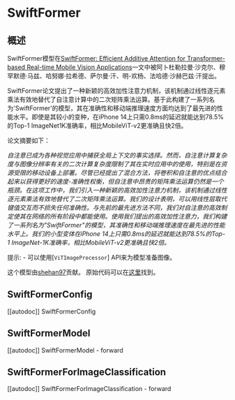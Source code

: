 <!--
版权2023年深情团队。版权所有。

根据Apache许可证，版本2.0（“许可证”）许可;您除非遵守许可证，否则不得使用本文件。您可以获得许可的副本

http://www.apache.org/licenses/LICENSE-2.0

除非适用法律要求或书面同意，根据许可证分发的软件是基于这样的“AS IS”基础分发的,不带有任何种类的明示或暗示的保证和条件，包括但不限于为特定目的的隐含保证和条件。请参阅许可证以了解许可证下的具体语言和限制。

⚠️请注意，此文件是Markdown文件，但包含我们文档构建器的特定语法（类似于MDX），可能无法在Markdown查看器中正确呈现。

-->

# SwiftFormer

## 概述

SwiftFormer模型在[SwiftFormer: Efficient Additive Attention for Transformer-based Real-time Mobile Vision Applications](https://arxiv.org/abs/2303.15446)一文中被阿卜杜勒拉曼·沙克尔、穆罕默德·马兹、哈努娜·拉希德、萨尔曼·汗、明-欢杨、法哈德·沙赫巴兹·汗提出。

SwiftFormer论文提出了一种新颖的高效加性注意力机制，该机制通过线性逐元素乘法有效地替代了自注意计算中的二次矩阵乘法运算。基于此构建了一系列名为'SwiftFormer'的模型，其在准确性和移动端推理速度方面均达到了最先进的性能水平。即使是其较小的变种，在iPhone 14上只需0.8ms的延迟就能达到78.5%的Top-1 ImageNet1K准确率，相比MobileViT-v2更准确且快2倍。

论文摘要如下：

*自注意已成为各种视觉应用中捕获全局上下文的事实选择。然而，自注意计算复杂度与图像分辨率有关的二次计算复杂度限制了其在实时应用中的使用，特别是在资源受限的移动设备上部署。尽管已经提出了混合方法，将卷积和自注意的优点结合起来以获得更好的速度-准确性权衡，但自注意中昂贵的矩阵乘法运算仍然是一个瓶颈。在这项工作中，我们引入一种新颖的高效加性注意力机制，该机制通过线性逐元素乘法有效地替代了二次矩阵乘法运算。我们的设计表明，可以用线性层取代键值交互而不损失任何准确性。与先前的最先进方法不同，我们对自注意的高效制定使其在网络的所有阶段中都能使用。使用我们提出的高效加性注意力，我们构建了一系列名为"SwiftFormer"的模型，其准确性和移动端推理速度在最先进的性能水平上。我们的小型变体在iPhone 14上只需0.8ms的延迟就能达到78.5%的Top-1 ImageNet-1K准确率，相比MobileViT-v2更准确且快2倍。*

提示:
    - 可以使用[`ViTImageProcessor`] API来为模型准备图像。

这个模型由[shehan97](https://huggingface.co/shehan97)贡献。
原始代码可以在[这里](https://github.com/Amshaker/SwiftFormer)找到。


## SwiftFormerConfig

[[autodoc]] SwiftFormerConfig

## SwiftFormerModel

[[autodoc]] SwiftFormerModel
    - forward

## SwiftFormerForImageClassification

[[autodoc]] SwiftFormerForImageClassification
    - forward
